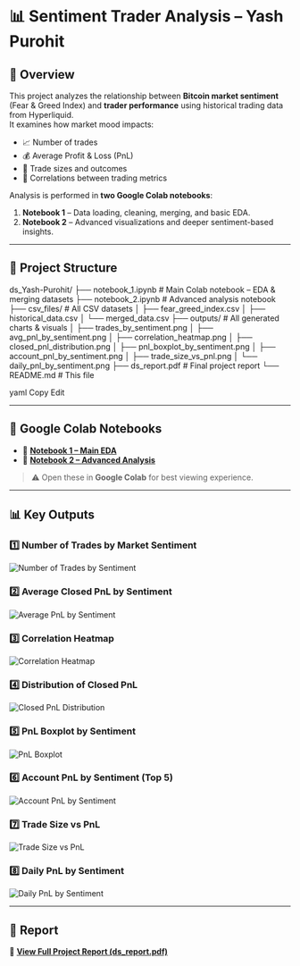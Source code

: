 # 📊 Sentiment Trader Analysis – Yash Purohit

## 📌 Overview
This project analyzes the relationship between **Bitcoin market sentiment** (Fear & Greed Index) and **trader performance** using historical trading data from Hyperliquid.  
It examines how market mood impacts:
- 📈 Number of trades
- 💰 Average Profit & Loss (PnL)
- 📏 Trade sizes and outcomes
- 🔗 Correlations between trading metrics

Analysis is performed in **two Google Colab notebooks**:
1. **Notebook 1** – Data loading, cleaning, merging, and basic EDA.
2. **Notebook 2** – Advanced visualizations and deeper sentiment-based insights.

---

## 📂 Project Structure
ds_Yash-Purohit/
├── notebook_1.ipynb # Main Colab notebook – EDA & merging datasets
├── notebook_2.ipynb # Advanced analysis notebook
├── csv_files/ # All CSV datasets
│ ├── fear_greed_index.csv
│ ├── historical_data.csv
│ └── merged_data.csv
├── outputs/ # All generated charts & visuals
│ ├── trades_by_sentiment.png
│ ├── avg_pnl_by_sentiment.png
│ ├── correlation_heatmap.png
│ ├── closed_pnl_distribution.png
│ ├── pnl_boxplot_by_sentiment.png
│ ├── account_pnl_by_sentiment.png
│ ├── trade_size_vs_pnl.png
│ └── daily_pnl_by_sentiment.png
├── ds_report.pdf # Final project report
└── README.md # This file

yaml
Copy
Edit

---

## 🚀 Google Colab Notebooks
- 📒 **[Notebook 1 – Main EDA](YOUR_COLAB_LINK_1)**  
- 📒 **[Notebook 2 – Advanced Analysis](YOUR_COLAB_LINK_2)**  

> ⚠️ Open these in **Google Colab** for best viewing experience.

---

## 📊 Key Outputs

### 1️⃣ Number of Trades by Market Sentiment
![Number of Trades by Sentiment](outputs/trades_by_sentiment.png)

### 2️⃣ Average Closed PnL by Sentiment
![Average PnL by Sentiment](outputs/avg_pnl_by_sentiment.png)

### 3️⃣ Correlation Heatmap
![Correlation Heatmap](outputs/correlation_heatmap.png)

### 4️⃣ Distribution of Closed PnL
![Closed PnL Distribution](outputs/closed_pnl_distribution.png)

### 5️⃣ PnL Boxplot by Sentiment
![PnL Boxplot](outputs/pnl_boxplot_by_sentiment.png)

### 6️⃣ Account PnL by Sentiment (Top 5)
![Account PnL by Sentiment](outputs/account_pnl_by_sentiment.png)

### 7️⃣ Trade Size vs PnL
![Trade Size vs PnL](outputs/trade_size_vs_pnl.png)

### 8️⃣ Daily PnL by Sentiment
![Daily PnL by Sentiment](outputs/daily_pnl_by_sentiment.png)

---

## 📑 Report
📄 **[View Full Project Report (ds_report.pdf)](ds_report.pdf)**
